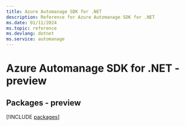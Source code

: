 ```yaml
---
title: Azure Automanage SDK for .NET
description: Reference for Azure Automanage SDK for .NET
ms.date: 01/11/2024
ms.topic: reference
ms.devlang: dotnet
ms.service: automanage
---
```

# Azure Automanage SDK for .NET - preview
## Packages - preview
[!INCLUDE [packages](automanage-index.md)]